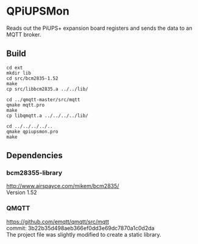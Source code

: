# QPiUPSMon #
Reads out the PiUPS+ expansion board registers
and sends the data to an MQTT broker.

## Build ##
    cd ext
    mkdir lib
    cd src/bcm2835-1.52
    make
    cp src/libbcm2835.a ../../lib/

    cd ../qmqtt-master/src/mqtt
    qmake mqtt.pro
    make
    cp libqmqtt.a ../../../../lib/

    cd ../../../../..
    qmake qpiupsmon.pro
    make

## Dependencies ##

### bcm28355-library ###
http://www.airspayce.com/mikem/bcm2835/  
Version 1.52  

### QMQTT ###
https://github.com/emqtt/qmqtt/src/mqtt  
commit: 3b22b35d498aeb366ef0dd3e69dc7870a1c0d2da  
The project file was slightly modified to create a static library.  

